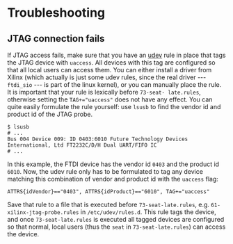 # Troubleshooting

## JTAG connection fails

If JTAG access fails, make sure that you have an
[udev](https://www.freedesktop.org/software/systemd/man/udev.html) rule in
place that tags the JTAG device with `uaccess`. All devices with this tag are
configured so that all local users can access them. You can either install
a driver from Xilinx (which actually is just some udev rules, since the real
driver --- `ftdi_sio` --- is part of the linux kernel), or you can manually
place the rule. It is important that your rule is lexically before `73-seat-
late.rules`, otherwise setting the `TAG+="uaccess"` does not have any effect.
You can quite easily formulate the rule yourself: use `lsusb` to find the
vendor id and product id of the JTAG probe.

```
$ lsusb
# ...
Bus 004 Device 009: ID 0403:6010 Future Technology Devices International, Ltd FT2232C/D/H Dual UART/FIFO IC
# ...
```

In this example, the FTDI device has the vendor id `0403` and the product id
`6010`. Now, the udev rule only has to be formulated to tag any device matching
this combination of vendor and product id with the `uaccess` flag:

```
ATTRS{idVendor}=="0403", ATTRS{idProduct}=="6010", TAG+="uaccess"
```

Save that rule to a file that is executed before `73-seat-late.rules`, e.g.
`61-xilinx-jtag-probe.rules` in `/etc/udev/rules.d`. This rule tags the device,
and once `73-seat-late.rules` is executed all tagged devices are configured so
that normal, local users (thus the `seat` in `73-seat-late.rules`) can access
the device.